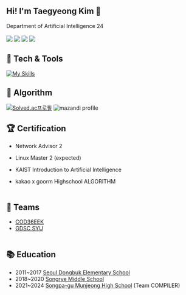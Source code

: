 ## Hi! I'm Taegyeong Kim 👋

Department of Artificial Intelligence 24
  <br/>
  <br/>
  <img src="https://img.shields.io/badge/COD36EEK-F37143?style=for-the-badge&logo=Packt&logoColor=white"/>
  <img src="https://img.shields.io/badge/GDSC-KOREA-4285F4?style=for-the-badge&logo=Google&logoColor=white"/>
  <img src="https://img.shields.io/badge/danielkim5216-20C997?style=for-the-badge&logo=Velog&logoColor=white"/>
  <img src="https://img.shields.io/badge/danielkim__dev-5865F2?style=for-the-badge&logo=Discord&logoColor=white"/>
  <br/>

## 📄 Tech & Tools
[![My Skills](https://skillicons.dev/icons?i=c,cpp,py,fastapi,tensorflow,vscode,pycharm,clion)](https://skillicons.dev)
  <br/>
  
## 📖 Algorithm  
[![Solved.ac프로필](http://mazassumnida.wtf/api/v2/generate_badge?boj=danielkim05216)](https://solved.ac/danielkim05216) ![mazandi profile](http://mazandi.herokuapp.com/api?handle=danielkim05216&theme=dark)
  <br/>

## 🏆 Certification
-  Network Advisor 2

-  Linux Master 2 (expected)
  
- KAIST Introduction to Artificial Intelligence

- kakao x goorm Highschool ALGORITHM
  <br/>
  <br/>

## 👤 Teams

- [COD36EEK](https://ctftime.org/team/270620)
- [GDSC SYU](https://gdsc.community.dev/sahmyook-university-seoul-south-korea/)
  <br/>
  <br/>

## 📚 Education

- 2011~2017 [Seoul Dongbuk Elementary School](https://dongbuk.sen.es.kr/)
- 2018~2020 [Songrye Middle School](https://songrye.sen.ms.kr/)
- 2021~2024 [Songpa-gu Munjeong High School](https://mj.sen.hs.kr/) (Team COMPILER)
</div>
